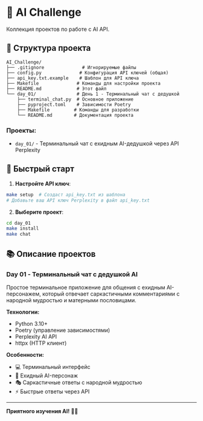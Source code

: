 # 🎯 AI Challenge

Коллекция проектов по работе с AI API.

## 📁 Структура проекта

```
AI_Challenge/
├── .gitignore              # Игнорируемые файлы
├── config.py              # Конфигурация API ключей (общая)
├── api_key.txt.example    # Шаблон для API ключа
├── Makefile              # Команды для настройки проекта
├── README.md             # Этот файл
└── day_01/               # День 1 - Терминальный чат с дедушкой
    ├── terminal_chat.py  # Основное приложение
    ├── pyproject.toml    # Зависимости Poetry
    ├── Makefile         # Команды для разработки
    └── README.md        # Документация проекта
```

### Проекты:
- `day_01/` - Терминальный чат с ехидным AI-дедушкой через API Perplexity

## 🚀 Быстрый старт

1. **Настройте API ключ**:
```bash
make setup  # Создаст api_key.txt из шаблона
# Добавьте ваш API ключ Perplexity в файл api_key.txt
```

2. **Выберите проект**:
```bash
cd day_01
make install
make chat
```

## 📚 Описание проектов

### Day 01 - Терминальный чат с дедушкой AI

Простое терминальное приложение для общения с ехидным AI-персонажем, который отвечает саркастичными комментариями с народной мудростью и матерными пословицами.

**Технологии:**
- Python 3.10+
- Poetry (управление зависимостями)
- Perplexity AI API
- httpx (HTTP клиент)

**Особенности:**
- 💻 Терминальный интерфейс
- 👴 Ехидный AI-персонаж
- 🎭 Саркастичные ответы с народной мудростью
- ⚡ Быстрые ответы через API

---

**Приятного изучения AI!** 🤖✨
